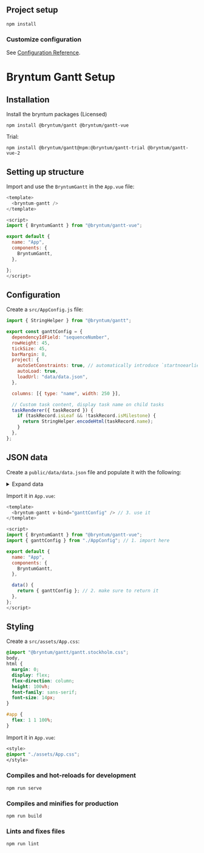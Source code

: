## Project setup

```
npm install
```

### Customize configuration

See [Configuration Reference](https://cli.vuejs.org/config/).

# Bryntum Gantt Setup

## Installation

Install the bryntum packages (Licensed)

```shell
npm install @bryntum/gantt @bryntum/gantt-vue
```

Trial:

```shell
npm install @bryntum/gantt@npm:@bryntum/gantt-trial @bryntum/gantt-vue-2
```

## Setting up structure

Import and use the `BryntumGantt` in the `App.vue` file:

```js
<template>
  <bryntum-gantt />
</template>

<script>
import { BryntumGantt } from "@bryntum/gantt-vue";

export default {
  name: "App",
  components: {
    BryntumGantt,
  },

};
</script>
```

## Configuration

Create a `src/AppConfig.js` file:

```js
import { StringHelper } from "@bryntum/gantt";

export const ganttConfig = {
  dependencyIdField: "sequenceNumber",
  rowHeight: 45,
  tickSize: 45,
  barMargin: 8,
  project: {
    autoSetConstraints: true, // automatically introduce `startnoearlier` constraint if tasks do not use constraints, dependencies, or manuallyScheduled
    autoLoad: true,
    loadUrl: "data/data.json",
  },

  columns: [{ type: "name", width: 250 }],

  // Custom task content, display task name on child tasks
  taskRenderer({ taskRecord }) {
    if (taskRecord.isLeaf && !taskRecord.isMilestone) {
      return StringHelper.encodeHtml(taskRecord.name);
    }
  },
};
```

## JSON data

Create a `public/data/data.json` file and populate it with the following:

<details>
<summary>Expand data</summary>
<br>
<code>
```json
data
```
</code>
</br>
</details>

Import it in `App.vue`:

```js
<template>
  <bryntum-gantt v-bind="ganttConfig" /> // 3. use it
</template>

<script>
import { BryntumGantt } from "@bryntum/gantt-vue";
import { ganttConfig } from "./AppConfig"; // 1. import here

export default {
  name: "App",
  components: {
    BryntumGantt,
  },

  data() {
    return { ganttConfig }; // 2. make sure to return it
  },
};
</script>
```

## Styling

Create a `src/assets/App.css`:

```css
@import "@bryntum/gantt/gantt.stockholm.css";
body,
html {
  margin: 0;
  display: flex;
  flex-direction: column;
  height: 100vh;
  font-family: sans-serif;
  font-size: 14px;
}

#app {
  flex: 1 1 100%;
}
```

Import it in `App.vue`:

```css
<style>
@import "./assets/App.css";
</style>
```

### Compiles and hot-reloads for development

```
npm run serve
```

### Compiles and minifies for production

```
npm run build
```

### Lints and fixes files

```
npm run lint
```
